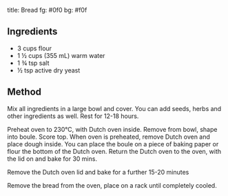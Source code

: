 title: Bread
fg: #0f0
bg: #f0f

## Ingredients
- 3 cups flour
- 1 ½ cups​ (355 mL) warm water
- 1 ¾ tsp salt
- ½ tsp active dry yeast

## Method
Mix all ingredients in a large bowl and cover. You can add seeds, herbs and other ingredients as well. Rest for 12-18 hours.

Preheat oven to 230°C, with Dutch oven inside. Remove from bowl, shape into boule. Score top. When oven is preheated, remove Dutch oven and place dough inside. You can place the boule on a piece of baking paper or flour the bottom of the Dutch oven. Return the Dutch oven to the oven, with the lid on and bake for 30 mins.

Remove the Dutch oven lid and bake for a further 15-20 minutes

Remove the bread from the oven, place on a rack until completely cooled.
